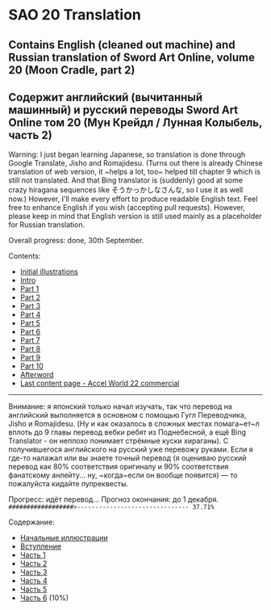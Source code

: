 # SAO 20 Translation
## Contains English (cleaned out machine) and Russian translation of Sword Art Online, volume 20 (Moon Cradle, part 2)
## Содержит английский (вычитанный машинный) и русский переводы Sword Art Online том 20 (Мун Крейдл / Лунная Колыбель, часть 2) 

Warning: I just began learning Japanese, so translation is done through Google Translate, Jisho and Romajidesu. (Turns out there is already Chinese translation of web version, it ~helps a lot, too~ helped till chapter 9 which is still not translated. And that Bing translator is (suddenly) good at some crazy hiragana sequences like そうかっかしなさんな, so I use it as well now.) However, I'll make every effort to produce readable English text. Feel free to enhance English if you wish (accepting pull requests). However, please keep in mind that English version is still used mainly as a placeholder for Russian translation.

Overall progress: done, 30th September.  

Contents:

- [Initial illustrations](Translate/En/Ills_start.md)
- [Intro](Translate/En/Intro.md)
- [Part 1](Translate/En/Part1.md)
- [Part 2](Translate/En/Part2.md)
- [Part 3](Translate/En/Part3.md)
- [Part 4](Translate/En/Part4.md)
- [Part 5](Translate/En/Part5.md)
- [Part 6](Translate/En/Part6.md)
- [Part 7](Translate/En/Part7.md)
- [Part 8](Translate/En/Part8.md)
- [Part 9](Translate/En/Part9.md)
- [Part 10](Translate/En/Part10.md)
- [Afterword](Translate/En/AW.md)
- [Last content page - Accel World 22 commercial](Translate/En/AW22Ad.md)

***

Внимание: я японский только начал изучать, так что перевод на английский выполняется в основном с помощью Гугл Переводчика, Jisho и Romajidesu. (Ну и как оказалось в сложных местах помага~ет~л вплоть до 9 главы перевод вебки ребят из Поднебесной, а ещё Bing Translator - он неплохо понимает стрёмные куски хираганы). С получившегося английского на русский уже перевожу руками. Если я где-то налажал или вы знаете точный перевод (я оцениваю русский перевод как 80% соответствия оригиналу и 90% соответствия фанатскому анлейту... ну, ~когда~если он вообще появится) — то пожалуйста кидайте пулреквесты.

Прогресс: идёт перевод... Прогноз окончания: до 1 декабря.  
`##################>------------------------------- 37.71%`

Содержание:

- [Начальные иллюстрации](Translate/Ru/Ills_start.md)
- [Вступление](Translate/Ru/Intro.md)
- [Часть 1](Translate/Ru/Part1.md)
- [Часть 2](Translate/Ru/Part2.md)
- [Часть 3](Translate/Ru/Part3.md)
- [Часть 4](Translate/Ru/Part4.md)
- [Часть 5](Translate/Ru/Part5.md)
- [Часть 6](Translate/Ru/Part6.md) (10%)
<!--- [Часть 7](Translate/Ru/Part7.md)
- [Часть 8](Translate/Ru/Part8.md)
- [Часть 9](Translate/Ru/Part9.md)
- [Часть 10](Translate/Ru/Part10.md)
- [Послесловие](Translate/Ru/AW.md) 
- [Последняя страница с контентом - реклама 22 тома Ускорки](Translate/Ru/AW22Ad.md)
- [Послесловие переводчика](Translate/Ru/AWT.md) 


Бойлерплейт-скрипт:
```
$dic = @{}
Get-Content -Encoding UTF8 .\*.md | ForEach-Object{
	$_.Split(@(,' '))|Select-Object{
		$_.Trim(@('.', ',', "'", '"', ';', '?', '!', '*', '_', '(', ')', '…', '-'))
		  .Replace("'s",'')|ForEach-Object{
			$dic[$_]+=1
		}
	}
}|Out-Null
$dic.GetEnumerator() | Sort-Object -Descending Value | -First 100
$dic.GetEnumerator() | Sort-Object -Descending Value | Select-Object -Skip 100 -First 100
 ```
 -->
